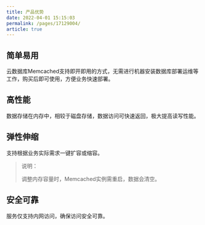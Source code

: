 ```yaml
---
title: 产品优势
date: 2022-04-01 15:15:03
permalink: /pages/17129004/
article: true
---
```


## 简单易用

云数据库Memcached支持即开即用的方式，无需进行机器安装数据库部署运维等工作，购买后即可使用，方便业务快速部署。

## 高性能

数据存储在内存中，相较于磁盘存储，数据访问可快速返回，极大提高读写性能。

## 弹性伸缩

支持根据业务实际需求一键扩容或缩容。

> 说明：
>
> 调整内存容量时，Memcached实例需重启，数据会清空。

## 安全可靠

服务仅支持内网访问，确保访问安全可靠。



